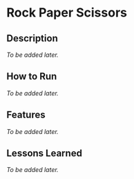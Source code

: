 # Rock Paper Scissors

## Description

_To be added later._

## How to Run

_To be added later._

## Features

_To be added later._

## Lessons Learned

_To be added later._
